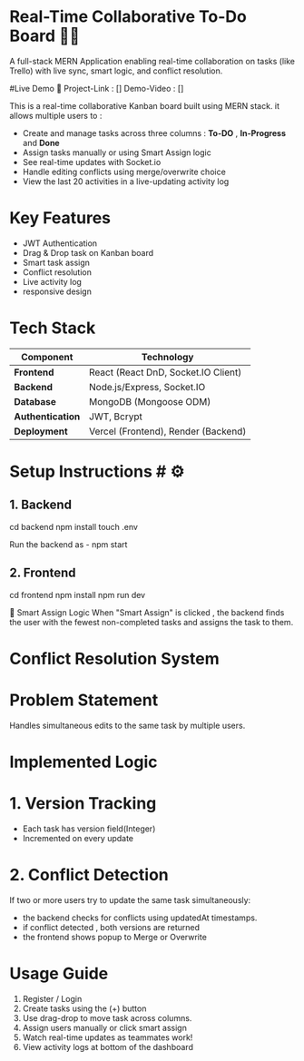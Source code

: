 # Real-Time Collaborative To-Do Board 👥📝
A full-stack MERN Application enabling real-time collaboration on tasks (like Trello) with live sync, smart logic, and conflict resolution.

#Live Demo 🚀
Project-Link : []
Demo-Video : []

This is a real-time collaborative Kanban board built using MERN stack. it allows multiple users to :
- Create and manage tasks across three columns : **To-DO** , **In-Progress** and **Done**
- Assign tasks manually or using Smart Assign logic
- See real-time updates with Socket.io
- Handle editing conflicts using merge/overwrite choice
- View the last 20 activities in a live-updating activity log

# Key Features #
- JWT Authentication
- Drag & Drop task on Kanban board
- Smart task assign
- Conflict resolution
- Live activity log
- responsive design

# Tech Stack #

| Component         | Technology                          |
|------------------ |------------------------------------ |
| **Frontend**      | React (React DnD, Socket.IO Client) |
| **Backend**       | Node.js/Express, Socket.IO          |
| **Database**      | MongoDB (Mongoose ODM)              |
| **Authentication**| JWT, Bcrypt                         |
| **Deployment**    | Vercel (Frontend), Render (Backend) |

# Setup Instructions # ⚙️

## 1. Backend
cd backend
npm install
touch .env

 Run the backend as -
     npm start
     
## 2. Frontend
cd frontend
npm install
npm run dev

🎯 Smart Assign Logic
When "Smart Assign" is clicked , the backend finds the user with the fewest non-completed tasks and assigns the task to them.

# Conflict Resolution System #
# Problem Statement #
Handles simultaneous edits to the same task by multiple users.

# Implemented Logic #
# 1. Version Tracking
- Each task has version field(Integer)
- Incremented on every update

# 2. Conflict Detection
If two or more users try to update the same task simultaneously:
- the backend checks for conflicts using updatedAt timestamps.
- if conflict detected , both versions are returned
- the frontend shows popup to Merge or Overwrite

# Usage Guide #
1. Register / Login
2. Create tasks using the (+) button
3. Use drag-drop to move task across columns.
4. Assign users manually or click smart assign
5. Watch real-time updates as teammates work!
6. View activity logs at bottom of the dashboard
